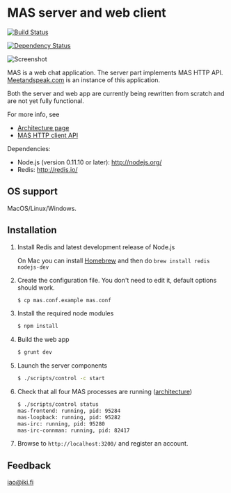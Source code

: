 MAS server and web client
=========================

[![Build Status](https://secure.travis-ci.org/ilkkao/mas.png)](http://travis-ci.org/ilkkao/mas)

[![Dependency Status](https://david-dm.org/ilkkao/mas.png)](http://david-dm.org/ilkkao/mas)

![Screenshot](http://i.imgur.com/ls0pagX.png)

MAS is a web chat application. The server part implements MAS
HTTP API. [Meetandspeak.com][] is an instance of this application.

Both the server and web app are currently being rewritten from scratch and are not yet
fully functional.

For more info, see

- [Architecture page](https://github.com/ilkkao/mas/wiki)
- [MAS HTTP client API](https://github.com/ilkkao/mas/blob/master/doc/MAS-client-API.md)

Dependencies:

- Node.js (version 0.11.10 or later): http://nodejs.org/
- Redis: http://redis.io/

OS support
----------

MacOS/Linux/Windows.

Installation
------------

1. Install Redis and latest development release of Node.js

   On Mac you can install [Homebrew](http://brew.sh/) and then do ```brew install redis nodejs-dev```

2. Create the configuration file. You don't need to edit it, default options should work.

   ```bash
   $ cp mas.conf.example mas.conf
   ```

3. Install the required node modules

   ```bash
   $ npm install
   ```

4. Build the web app

   ```bash
   $ grunt dev
   ```

5. Launch the server components

   ```bash
   $ ./scripts/control -c start
   ```

6. Check that all four MAS processes are running ([architecture](https://github.com/ilkkao/mas/wiki))

   ```bash
   $ ./scripts/control status
   mas-frontend: running, pid: 95284
   mas-loopback: running, pid: 95282
   mas-irc: running, pid: 95280
   mas-irc-connman: running, pid: 82417
   ```

7. Browse to ```http://localhost:3200/``` and register an account.

Feedback
--------

iao@iki.fi

[meetandspeak.com]: http://meetandspeak.com/
